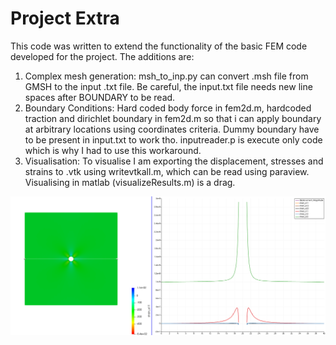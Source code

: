 # Project Extra
This code was written to extend the functionality of the basic FEM code developed for the project. The additions are:
1. Complex mesh generation: msh_to_inp.py can convert .msh file from GMSH to the input .txt file. Be careful, the input.txt file needs new line spaces after BOUNDARY to be read. 
2. Boundary Conditions: Hard coded body force in fem2d.m, hardcoded traction and dirichlet boundary in fem2d.m so that i can apply boundary at arbitrary locations using coordinates criteria. Dummy boundary have to be present in input.txt to work tho. inputreader.p is execute only code which is why I had to use this workaround.
3. Visualisation: To visualise I am exporting the displacement, stresses and strains to .vtk using writevtkall.m, which can be read using paraview. Visualising in matlab (visualizeResults.m) is a drag.

![Stress concentration using this model](Project_extra/stress_conc.jpg)

